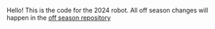 Hello!
This is the code for the 2024 robot. All off season changes will happen in the [off season repository](https://github.com/roboblazers7617/2024Robot-Post-Season)
